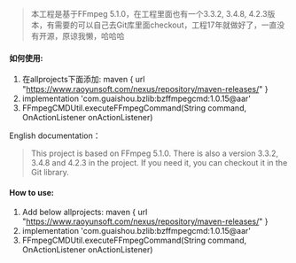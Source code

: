 > 本工程是基于FFmpeg 5.1.0，在工程里面也有一个3.3.2, 3.4.8, 4.2.3版本，有需要的可以自己去Git库里面checkout，工程17年就做好了，一直没有开源，原谅我懒，哈哈哈

#### 如何使用:

1. 在allprojects下面添加:  maven { url "https://www.raoyunsoft.com/nexus/repository/maven-releases/" }
2. implementation 'com.guaishou.bzlib:bzffmpegcmd:1.0.15@aar'
3. FFmpegCMDUtil.executeFFmpegCommand(String command, OnActionListener onActionListener)



English documentation：

> This project is based on FFmpeg 5.1.0. There is also a version 3.3.2, 3.4.8 and 4.2.3 in the project. If you need it, you can checkout it in the Git library.



#### How to use:

1. Add below allprojects:  maven { url "https://www.raoyunsoft.com/nexus/repository/maven-releases/" }
2. implementation 'com.guaishou.bzlib:bzffmpegcmd:1.0.15@aar'
3. FFmpegCMDUtil.executeFFmpegCommand(String command, OnActionListener onActionListener)

